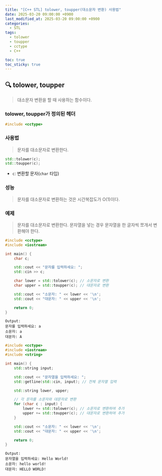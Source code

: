 ```yaml
---
title: "[C++ STL] tolower, toupper(대소문자 변환) 사용법"
date: 2025-03-20 09:00:00 +0900
last_modified_at: 2025-03-20 09:00:00 +0900
categories:
  - STL
tags:
  - tolower
  - toupper
  - cctype
  - C++

toc: true
toc_sticky: true
---
```


## 🔍 tolower, toupper

> 대소문자 변환을 할 때 사용하는 함수이다.

### tolower, toupper가 정의된 헤더

```cpp
#include <cctype>
```

### 사용법

> 문자를 대소문자로 변환한다.

```cpp
std::tolower(c);
std::toupper(c);
```

- `c`: 변환할 문자(`char` 타입)

### 성능

> 문자를 대소문자로 변환하는 것은 시간복잡도가 O(1)이다.

### 예제

> 문자를 대소문자로 변환한다. 문자열을 넣는 경우 문자열을 한 글자씩 쪼개서 변환해야 한다.

```cpp
#include <cctype>
#include <iostream>

int main() {
    char c;

    std::cout << "문자를 입력하세요: ";
    std::cin >> c;

    char lower = std::tolower(c); // 소문자로 변환
    char upper = std::toupper(c); // 대문자로 변환

    std::cout << "소문자: " << lower << '\n';
    std::cout << "대문자: " << upper << '\n';

    return 0;
}
```

```
Output:
문자를 입력하세요: a
소문자: a
대문자: A
```

```cpp
#include <cctype>
#include <iostream>
#include <string>

int main() {
    std::string input;

    std::cout << "문자열을 입력하세요: ";
    std::getline(std::cin, input); // 전체 문자열 입력

    std::string lower, upper;

    // 각 문자를 소문자와 대문자로 변환
    for (char c : input) {
        lower += std::tolower(c); // 소문자로 변환하여 추가
        upper += std::toupper(c); // 대문자로 변환하여 추가
    }

    std::cout << "소문자: " << lower << '\n';
    std::cout << "대문자: " << upper << '\n';

    return 0;
}
```

```
Output:
문자열을 입력하세요: Hello World!
소문자: hello world!
대문자: HELLO WORLD!